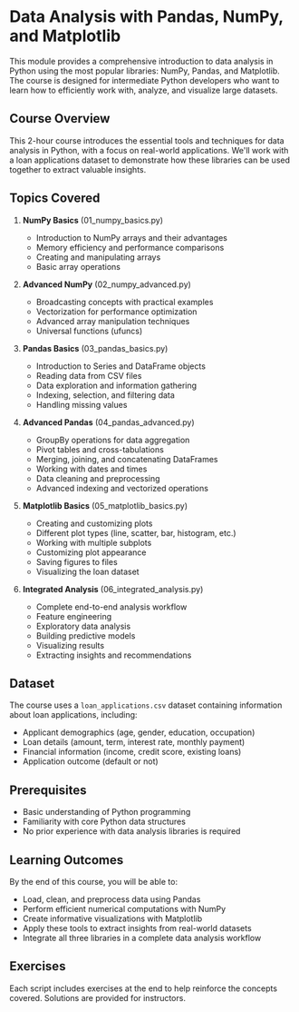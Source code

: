 # Data Analysis with Pandas, NumPy, and Matplotlib

This module provides a comprehensive introduction to data analysis in Python using the most popular libraries: NumPy, Pandas, and Matplotlib. The course is designed for intermediate Python developers who want to learn how to efficiently work with, analyze, and visualize large datasets.

## Course Overview

This 2-hour course introduces the essential tools and techniques for data analysis in Python, with a focus on real-world applications. We'll work with a loan applications dataset to demonstrate how these libraries can be used together to extract valuable insights.

## Topics Covered

1. **NumPy Basics** (01_numpy_basics.py)
   - Introduction to NumPy arrays and their advantages
   - Memory efficiency and performance comparisons
   - Creating and manipulating arrays
   - Basic array operations

2. **Advanced NumPy** (02_numpy_advanced.py)
   - Broadcasting concepts with practical examples
   - Vectorization for performance optimization
   - Advanced array manipulation techniques
   - Universal functions (ufuncs)

3. **Pandas Basics** (03_pandas_basics.py)
   - Introduction to Series and DataFrame objects
   - Reading data from CSV files
   - Data exploration and information gathering
   - Indexing, selection, and filtering data
   - Handling missing values

4. **Advanced Pandas** (04_pandas_advanced.py)
   - GroupBy operations for data aggregation
   - Pivot tables and cross-tabulations
   - Merging, joining, and concatenating DataFrames
   - Working with dates and times
   - Data cleaning and preprocessing
   - Advanced indexing and vectorized operations

5. **Matplotlib Basics** (05_matplotlib_basics.py)
   - Creating and customizing plots
   - Different plot types (line, scatter, bar, histogram, etc.)
   - Working with multiple subplots
   - Customizing plot appearance
   - Saving figures to files
   - Visualizing the loan dataset

6. **Integrated Analysis** (06_integrated_analysis.py)
   - Complete end-to-end analysis workflow
   - Feature engineering
   - Exploratory data analysis
   - Building predictive models
   - Visualizing results
   - Extracting insights and recommendations

## Dataset

The course uses a `loan_applications.csv` dataset containing information about loan applications, including:

- Applicant demographics (age, gender, education, occupation)
- Loan details (amount, term, interest rate, monthly payment)
- Financial information (income, credit score, existing loans)
- Application outcome (default or not)

## Prerequisites

- Basic understanding of Python programming
- Familiarity with core Python data structures
- No prior experience with data analysis libraries is required

## Learning Outcomes

By the end of this course, you will be able to:
- Load, clean, and preprocess data using Pandas
- Perform efficient numerical computations with NumPy
- Create informative visualizations with Matplotlib
- Apply these tools to extract insights from real-world datasets
- Integrate all three libraries in a complete data analysis workflow

## Exercises

Each script includes exercises at the end to help reinforce the concepts covered. Solutions are provided for instructors. 